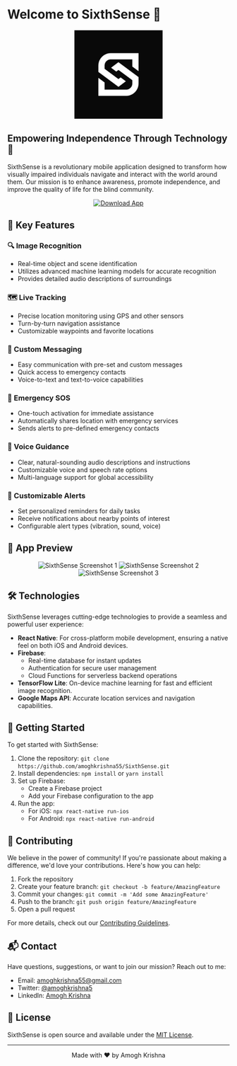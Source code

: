 # Welcome to SixthSense 👋

<p align="center">
  <img src="https://raw.githubusercontent.com/amoghkrishna55/SixthSense/main/assets/icon.png" alt="SixthSense Logo" width="200"/>
</p>

## Empowering Independence Through Technology 🚀

SixthSense is a revolutionary mobile application designed to transform how visually impaired individuals navigate and interact with the world around them. Our mission is to enhance awareness, promote independence, and improve the quality of life for the blind community.

<p align="center">
  <a href="https://nightly.link/amoghkrishna55/SixthSense/workflows/android/main/app.zip">
    <img src="https://img.shields.io/badge/Download-App-green?style=for-the-badge&logo=android" alt="Download App">
  </a>
</p>

## 🌟 Key Features

### 🔍 Image Recognition

- Real-time object and scene identification
- Utilizes advanced machine learning models for accurate recognition
- Provides detailed audio descriptions of surroundings

### 🗺️ Live Tracking

- Precise location monitoring using GPS and other sensors
- Turn-by-turn navigation assistance
- Customizable waypoints and favorite locations

### 💬 Custom Messaging

- Easy communication with pre-set and custom messages
- Quick access to emergency contacts
- Voice-to-text and text-to-voice capabilities

### 🚨 Emergency SOS

- One-touch activation for immediate assistance
- Automatically shares location with emergency services
- Sends alerts to pre-defined emergency contacts

### 🎤 Voice Guidance

- Clear, natural-sounding audio descriptions and instructions
- Customizable voice and speech rate options
- Multi-language support for global accessibility

### 🔔 Customizable Alerts

- Set personalized reminders for daily tasks
- Receive notifications about nearby points of interest
- Configurable alert types (vibration, sound, voice)

## 📱 App Preview

<p align="center">
  <img src="https://raw.githubusercontent.com/amoghkrishna55/SixthSense/main/assets/screenshot1.png" alt="SixthSense Screenshot 1" width="200"/>
  <img src="https://raw.githubusercontent.com/amoghkrishna55/SixthSense/main/assets/screenshot2.png" alt="SixthSense Screenshot 2" width="200"/>
  <img src="https://raw.githubusercontent.com/amoghkrishna55/SixthSense/main/assets/screenshot3.png" alt="SixthSense Screenshot 3" width="200"/>
</p>

## 🛠️ Technologies

SixthSense leverages cutting-edge technologies to provide a seamless and powerful user experience:

- **React Native**: For cross-platform mobile development, ensuring a native feel on both iOS and Android devices.
- **Firebase**:
  - Real-time database for instant updates
  - Authentication for secure user management
  - Cloud Functions for serverless backend operations
- **TensorFlow Lite**: On-device machine learning for fast and efficient image recognition.
- **Google Maps API**: Accurate location services and navigation capabilities.

## 🚀 Getting Started

To get started with SixthSense:

1. Clone the repository: `git clone https://github.com/amoghkrishna55/SixthSense.git`
2. Install dependencies: `npm install` or `yarn install`
3. Set up Firebase:
   - Create a Firebase project
   - Add your Firebase configuration to the app
4. Run the app:
   - For iOS: `npx react-native run-ios`
   - For Android: `npx react-native run-android`

## 🤝 Contributing

We believe in the power of community! If you're passionate about making a difference, we'd love your contributions. Here's how you can help:

1. Fork the repository
2. Create your feature branch: `git checkout -b feature/AmazingFeature`
3. Commit your changes: `git commit -m 'Add some AmazingFeature'`
4. Push to the branch: `git push origin feature/AmazingFeature`
5. Open a pull request

For more details, check out our [Contributing Guidelines](https://github.com/amoghkrishna55/SixthSense/blob/main/CONTRIBUTING.md).

## 📬 Contact

Have questions, suggestions, or want to join our mission? Reach out to me:

- Email: amoghkrishna55@gmail.com
- Twitter: [@amoghkrishna5](https://twitter.com/amoghkrishna5)
- LinkedIn: [Amogh Krishna](https://www.linkedin.com/in/amoghkrishna55/)

## 📄 License

SixthSense is open source and available under the [MIT License](https://github.com/amoghkrishna55/SixthSense/blob/main/LICENSE).

---

<p align="center">
  Made with ❤️ by Amogh Krishna
</p>
